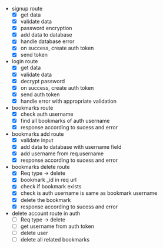 * signup route
  * [x] get data
  * [x] validate data
  * [x] password encryption
  * [x] add data to database
  * [x] handle database error
  * [x] on success, create auth token
  * [x] send token

* login route
  * [x] get data
  * [x] validate data
  * [x] decrypt password
  * [x] on success, create auth token
  * [x] send auth token
  * [x] handle error with appropriate validation

* bookmarks route
  * [x] check auth username
  * [x] find all bookmarks of auth username
  * [x] response according to sucess and error

* bookmarks add route
  * [x] validate input
  * [x] add data to database with username field
  * [x] add username from req.username
  * [x] response according to sucess and error

* bookmarks delete route
  * [x] Req type -> delete
  * [x] bookmark _id in req url
  * [x] check if bookmark exists
  * [x] check is auth username is same as bookmark username
  * [x] delete the bookmark
  * [x] response according to sucess and error

* delete account route in auth
  * [ ] Req type -> delete
  * [ ] get username from auth token
  * [ ] delete user
  * [ ] delete all related bookmarks